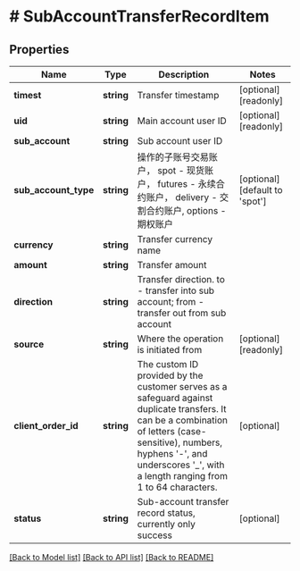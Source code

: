 # # SubAccountTransferRecordItem

## Properties

Name | Type | Description | Notes
------------ | ------------- | ------------- | -------------
**timest** | **string** | Transfer timestamp | [optional] [readonly] 
**uid** | **string** | Main account user ID | [optional] [readonly] 
**sub_account** | **string** | Sub account user ID | 
**sub_account_type** | **string** | 操作的子账号交易账户， spot - 现货账户， futures - 永续合约账户， delivery - 交割合约账户, options - 期权账户 | [optional] [default to 'spot']
**currency** | **string** | Transfer currency name | 
**amount** | **string** | Transfer amount | 
**direction** | **string** | Transfer direction. to - transfer into sub account; from - transfer out from sub account | 
**source** | **string** | Where the operation is initiated from | [optional] [readonly] 
**client_order_id** | **string** | The custom ID provided by the customer serves as a safeguard against duplicate transfers. It can be a combination of letters (case-sensitive), numbers, hyphens &#39;-&#39;, and underscores &#39;_&#39;, with a length ranging from 1 to 64 characters. | [optional] 
**status** | **string** | Sub-account transfer record status, currently only success | [optional] 

[[Back to Model list]](../../README.md#documentation-for-models) [[Back to API list]](../../README.md#documentation-for-api-endpoints) [[Back to README]](../../README.md)
